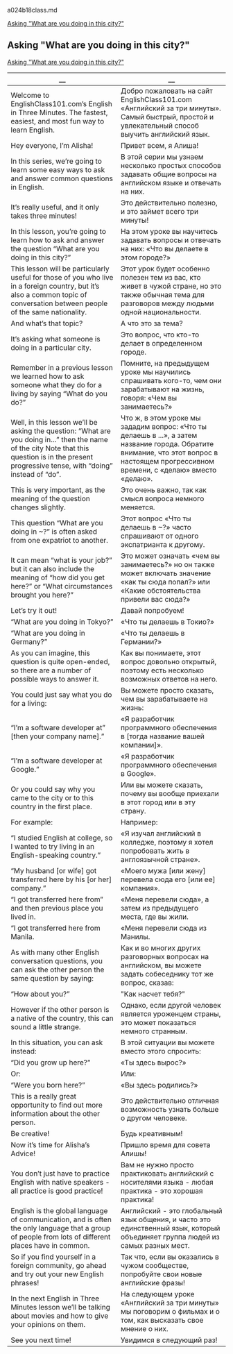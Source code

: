 a024b18class.md  



[Asking "What are you doing in this city?"](#Asking-"What-are-you-doing-in-this-city?")  
  
## Asking "What are you doing in this city?"
[Asking "What are you doing in this city?"](https://www.englishclass101.com/lesson/learn-english-in-three-minutes-18-what-are-you-doing-in-tokyo/?lp=268)   
  
  
__|__
--|--
Welcome to EnglishClass101.com’s English in Three Minutes. The fastest, easiest, and most fun way to learn English.|Добро пожаловать на сайт EnglishClass101.com «Английский за три минуты». Самый быстрый, простой и увлекательный способ выучить английский язык.
Hey everyone, I’m Alisha!|Привет всем, я Алиша!
In this series, we’re going to learn some easy ways to ask and answer common questions in English.|В этой серии мы узнаем несколько простых способов задавать общие вопросы на английском языке и отвечать на них.
It’s really useful, and it only takes three minutes!|Это действительно полезно, и это займет всего три минуты!
In this lesson, you’re going to learn how to ask and answer the question “What are you doing in this city?”|На этом уроке вы научитесь задавать вопросы и отвечать на них: «Что вы делаете в этом городе?»
This lesson will be particularly useful for those of you who live in a foreign country, but it’s also a common topic of conversation between people of the same nationality.|Этот урок будет особенно полезен тем из вас, кто живет в чужой стране, но это также обычная тема для разговоров между людьми одной национальности.
And what’s that topic?|А что это за тема?
It’s asking what someone is doing in a particular city.|Это вопрос, что кто-то делает в определенном городе.
Remember in a previous lesson we learned how to ask someone what they do for a living by saying “What do you do?”|Помните, на предыдущем уроке мы научились спрашивать кого-то, чем они зарабатывают на жизнь, говоря: «Чем вы занимаетесь?»
Well, in this lesson we’ll be asking the question: “What are you doing in...” then the name of the city Note that this question is in the present progressive tense, with “doing” instead of “do”.|Что ж, в этом уроке мы зададим вопрос: «Что ты делаешь в ...», а затем название города. Обратите внимание, что этот вопрос в настоящем прогрессивном времени, с «делаю» вместо «делаю».
This is very important, as the meaning of the question changes slightly.|Это очень важно, так как смысл вопроса немного меняется.
This question “What are you doing in ~?” is often asked from one expatriot to another.|Этот вопрос «Что ты делаешь в ~?» часто спрашивают от одного экспатрианта к другому.
It can mean “what is your job?” but it can also include the meaning of “how did you get here?” or “What circumstances brought you here?”|Это может означать «чем вы занимаетесь?» но он также может включать значение «как ты сюда попал?» или «Какие обстоятельства привели вас сюда?»
Let’s try it out!|Давай попробуем!
“What are you doing in Tokyo?”|«Что ты делаешь в Токио?»
“What are you doing in Germany?”|«Что ты делаешь в Германии?»
As you can imagine, this question is quite open-ended, so there are a number of possible ways to answer it.|Как вы понимаете, этот вопрос довольно открытый, поэтому есть несколько возможных ответов на него.
You could just say what you do for a living:|Вы можете просто сказать, чем вы зарабатываете на жизнь:
“I’m a software developer at” [then your company name].”|«Я разработчик программного обеспечения в [тогда название вашей компании]».
“I’m a software developer at Google.”|«Я разработчик программного обеспечения в Google».
Or you could say why you came to the city or to this country in the first place.|Или вы можете сказать, почему вы вообще приехали в этот город или в эту страну.
For example:|Например:
“I studied English at college, so I wanted to try living in an English-speaking country.”|«Я изучал английский в колледже, поэтому я хотел попробовать жить в англоязычной стране».
“My husband [or wife] got transferred here by his [or her] company.”|«Моего мужа [или жену] перевела сюда его [или ее] компания».
“I got transferred here from” and then previous place you lived in.|«Меня перевели сюда», а затем из предыдущего места, где вы жили.
“I got transferred here from Manila.|«Меня перевели сюда из Манилы.
As with many other English conversation questions, you can ask the other person the same question by saying:|Как и во многих других разговорных вопросах на английском, вы можете задать собеседнику тот же вопрос, сказав:
“How about you?”|"Как насчет тебя?"
However if the other person is a native of the country, this can sound a little strange.|Однако, если другой человек является уроженцем страны, это может показаться немного странным.
In this situation, you can ask instead:|В этой ситуации вы можете вместо этого спросить:
“Did you grow up here?”|«Ты здесь вырос?»
Or:|Или:
“Were you born here?”|«Вы здесь родились?»
This is a really great opportunity to find out more information about the other person.|Это действительно отличная возможность узнать больше о другом человеке.
Be creative!|Будь креативным!
Now it’s time for Alisha’s Advice!|Пришло время для совета Алишы!
You don’t just have to practice English with native speakers - all practice is good practice!|Вам не нужно просто практиковать английский с носителями языка - любая практика - это хорошая практика!
English is the global language of communication, and is often the only language that a group of people from lots of different places have in common.|Английский - это глобальный язык общения, и часто это единственный язык, который объединяет группа людей из самых разных мест.
So if you find yourself in a foreign community, go ahead and try out your new English phrases!|Так что, если вы оказались в чужом сообществе, попробуйте свои новые английские фразы!
In the next English in Three Minutes lesson we’ll be talking about movies and how to give your opinions on them.|На следующем уроке «Английский за три минуты» мы поговорим о фильмах и о том, как высказать свое мнение о них.
See you next time!|Увидимся в следующий раз!
  
  
